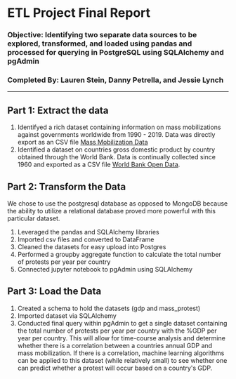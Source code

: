 # ETL Project Final Report
### Objective: Identifying two separate data sources to be explored, transformed, and loaded using pandas and processed for querying in PostgreSQL using SQLAlchemy and pgAdmin
### Completed By: Lauren Stein, Danny Petrella, and Jessie Lynch
---

## Part 1: Extract the data
1. Identifyed a rich dataset containing information on mass mobilizations against governments worldwide from 1990 - 2019. Data was directly export as an CSV file [Mass Mobilization Data](https://dataverse.harvard.edu/dataset.xhtml?persistentId=doi:10.7910/DVN/HTTWYL)
2. Identified a dataset on countries gross domestic product by country obtained through the World Bank. Data is continually collected since 1960 and exported as a CSV file [World Bank Open Data](https://data.worldbank.org/indicator/NY.GDP.MKTP.CD).


## Part 2: Transform the Data
We chose to use the postgresql database as opposed to MongoDB because the ability to utilize a relational database proved more powerful with this particular dataset. 
1. Leveraged the pandas and SQLAlchemy libraries
2. Imported csv files and converted to DataFrame
3. Cleaned the datasets for easy upload into Postgres
4. Performed a groupby aggregate function to calculate the total number of protests per year per country
5. Connected jupyter notebook to pgAdmin using SQLAlchemy

## Part 3: Load the Data 
1. Created a schema to hold the datasets (gdp and mass_protest)
2. Imported dataset via SQLAlchemy
3. Conducted final query within pgAdmin to get a single dataset containing the total number of protests per year per country with the %GDP per year per country. This will allow for time-course analysis and determine whether there is a correlation between a countries annual GDP and mass mobilization. If there is a correlation, machine learning algorithms can be applied to this dataset (while relatively small) to see whether one can predict whether a protest will occur based on a country's GDP.
